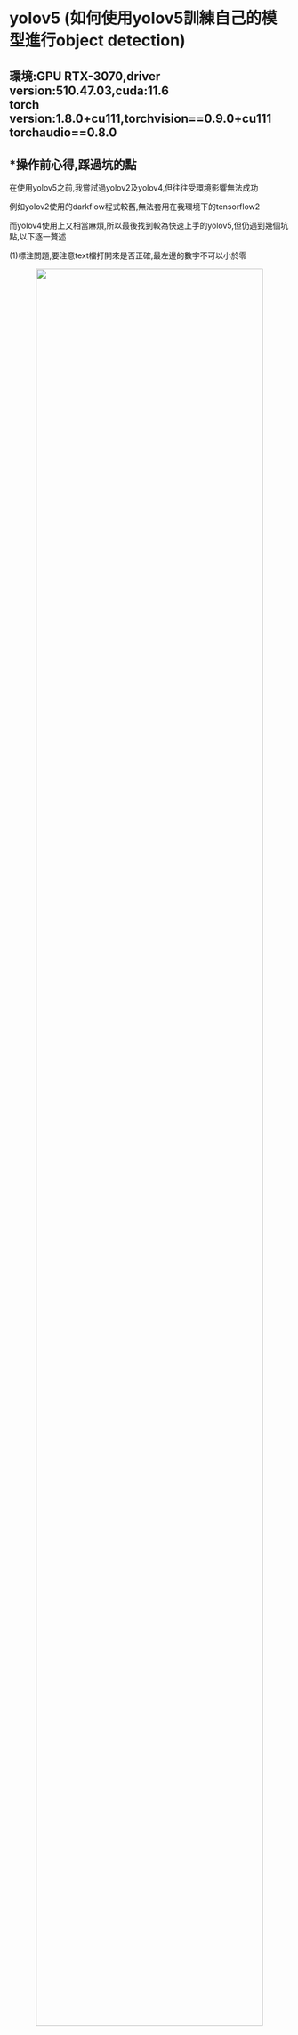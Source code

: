 # yolov5 (如何使用yolov5訓練自己的模型進行object detection)
## 環境:GPU RTX-3070,driver version:510.47.03,cuda:11.6<br>torch version:1.8.0+cu111,torchvision==0.9.0+cu111 torchaudio==0.8.0
## *操作前心得,踩過坑的點
在使用yolov5之前,我嘗試過yolov2及yolov4,但往往受環境影響無法成功<p>例如yolov2使用的darkflow程式較舊,無法套用在我環境下的tensorflow2<p>
  而yolov4使用上又相當麻煩,所以最後找到較為快速上手的yolov5,但仍遇到幾個坑點,以下逐一贅述<p>
 (1)標注問題,要注意text檔打開來是否正確,最左邊的數字不可以小於零
      <p align="center"><img src="https://user-images.githubusercontent.com/74965449/158050109-ac5400e1-6519-4a3c-bdb6-1cb60450687c.png" width="90%" height="90%"></p>
(2) 注意所有cuda,cudnn版本是否匹配,若gpu無法啟用成功 可能是pytorch版本問題<p>
可以參考[pytorch官網](https://pytorch.org/get-started/previous-versions/)找尋符合cuda版本的torch
## (1) 第一步驟
clone上yolov5官網github <br>
```bash
git clone https://github.com/ultralytics/yolov5 
cd yolov5
pip install -r requirements.txt  
```
## (2) 蒐集測試集與驗證集
在這使用[makesense.ai](https://www.makesense.ai/) 進行資料標注, 存成.txt檔
儲存在yolov5的位置下  如下圖:
<p align="center"><img src="https://user-images.githubusercontent.com/74965449/158048619-cbb33597-f447-4244-a0ee-2e58b07e918f.png" width="50%" height="50%"></p>

## (3) 修改符合自己需求的yaml檔
依照自身需求改nc 及 names<br>
<p align="center"><img src="https://user-images.githubusercontent.com/74965449/158048791-662f452f-c531-4e6b-b96d-7d671ecf3493.png" width="70%" height="70%"></p>

## (4) 執行結果視覺化
pip安裝Weights & Biases (W&B) 套件 讓訓練過程及結果視覺化
```bash
 pip install wandb

```
## (5) 執行train.py
cd到yolov5目錄 並執行以下程式碼
```bash
# Train YOLOv5s on custom_data for 120 epochs
$ python train.py --img 640 --batch 8 --epochs 120 --data custom_data.yaml --weights yolov5s.pt
```
## (6)得訓練結果
<p align="center"><img src="https://user-images.githubusercontent.com/74965449/158049339-0b18ebf7-0bb6-4ef7-a6a1-dd880d5ef483.png"></p>
訓練結果的.pt檔會存在train/weights資料夾內<p>
  測試圖片cd到yolov5目錄內執行以下命令
  
```bash
  python detect.py --weights runs/train/exp1/weights/last.pt --img 640 --conf 0.4 --source data/images
  ```
測試結果範例<p>
衛生紙可以準確辨識出來
  <p align="center"><img src="https://user-images.githubusercontent.com/74965449/158049745-b2950c2d-b670-4858-9938-fb85e916b2dd.png" width="30%" height="30%"></p>
衛生紙以外的東西無法辨識
  <p align="center"><img src="https://user-images.githubusercontent.com/74965449/158049855-5258718a-6d0c-46ed-8464-277830c61914.png" width="30%" height="30%"></p>
   <p align="center"><img src="https://user-images.githubusercontent.com/74965449/158049845-fe77b545-1bef-4550-b013-b227ab03b82e.png" width="30%" height="30%"></p>
   
##  參考資料
https://github.com/ultralytics/yolov5
